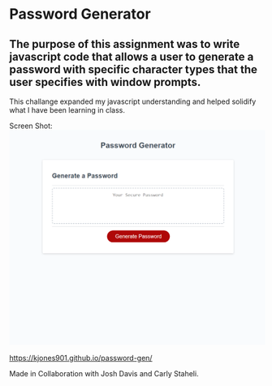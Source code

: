 # Password Generator

## The purpose of this assignment was to write javascript code that allows a user to generate a password with specific character types that the user specifies with window prompts. 

This challange expanded my javascript understanding and helped solidify what I have been learning in class.

Screen Shot:
![Alt text](/assets/screenshot.png?raw=true "Screen Shot")

https://kjones901.github.io/password-gen/

Made in Collaboration with Josh Davis and Carly Staheli.
